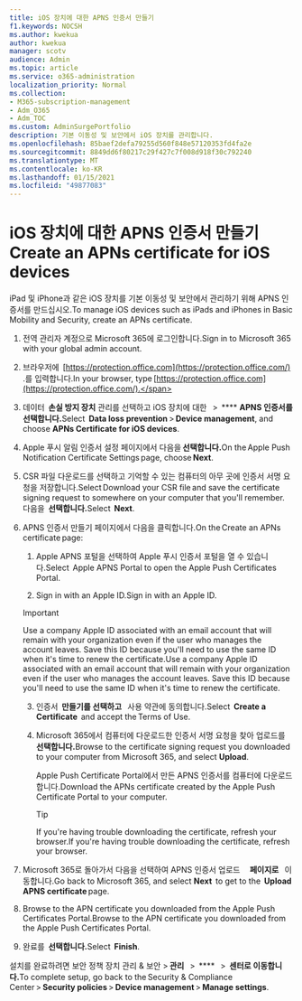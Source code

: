 ```yaml
---
title: iOS 장치에 대한 APNS 인증서 만들기
f1.keywords: NOCSH
ms.author: kwekua
author: kwekua
manager: scotv
audience: Admin
ms.topic: article
ms.service: o365-administration
localization_priority: Normal
ms.collection:
- M365-subscription-management
- Adm_O365
- Adm_TOC
ms.custom: AdminSurgePortfolio
description: 기본 이동성 및 보안에서 iOS 장치를 관리합니다.
ms.openlocfilehash: 85baef2defa79255d560f848e57120353fd4fa2e
ms.sourcegitcommit: 8849dd6f80217c29f427c7f008d918f30c792240
ms.translationtype: MT
ms.contentlocale: ko-KR
ms.lasthandoff: 01/15/2021
ms.locfileid: "49877083"
---
```

# <a name="create-an-apns-certificate-for-ios-devices"></a><span data-ttu-id="9d20a-103">iOS 장치에 대한 APNS 인증서 만들기</span><span class="sxs-lookup"><span data-stu-id="9d20a-103">Create an APNs certificate for iOS devices</span></span>

<span data-ttu-id="9d20a-104">iPad 및 iPhone과 같은 iOS 장치를 기본 이동성 및 보안에서 관리하기 위해 APNS 인증서를 만드십시오.</span><span class="sxs-lookup"><span data-stu-id="9d20a-104">To manage iOS devices such as iPads and iPhones in Basic Mobility and Security, create an APNs certificate.</span></span>

1. <span data-ttu-id="9d20a-105">전역 관리자 계정으로 Microsoft 365에 로그인합니다.</span><span class="sxs-lookup"><span data-stu-id="9d20a-105">Sign in to Microsoft 365 with your global admin account.</span></span>

2. <span data-ttu-id="9d20a-106">브라우저에  [https://protection.office.com](https://protection.office.com/) .를 입력합니다.</span><span class="sxs-lookup"><span data-stu-id="9d20a-106">In your browser, type [https://protection.office.com](https://protection.office.com/).</span></span>

3. <span data-ttu-id="9d20a-107">데이터  **손실 방지 장치** 관리를 선택하고 iOS 장치에 대한   >  \*\*\*\* **APNS 인증서를 선택합니다.**</span><span class="sxs-lookup"><span data-stu-id="9d20a-107">Select  **Data loss prevention** > **Device management**, and choose **APNs Certificate for iOS devices**.</span></span>

4. <span data-ttu-id="9d20a-108">Apple 푸시 알림 인증서 설정 페이지에서 다음을 **선택합니다.**</span><span class="sxs-lookup"><span data-stu-id="9d20a-108">On the Apple Push Notification Certificate Settings page, choose **Next**.</span></span>

5. <span data-ttu-id="9d20a-109">CSR 파일 다운로드를 선택하고 기억할 수 있는 컴퓨터의 아무 곳에 인증서 서명 요청을 저장합니다.</span><span class="sxs-lookup"><span data-stu-id="9d20a-109">Select Download your CSR file and save the certificate signing request to somewhere on your computer that you'll remember.</span></span> <span data-ttu-id="9d20a-110">다음을  **선택합니다.**</span><span class="sxs-lookup"><span data-stu-id="9d20a-110">Select  **Next**.</span></span>

6. <span data-ttu-id="9d20a-111">APNS 인증서 만들기 페이지에서 다음을 클릭합니다.</span><span class="sxs-lookup"><span data-stu-id="9d20a-111">On the Create an APNs certificate page:</span></span>  

    1. <span data-ttu-id="9d20a-112">Apple APNS 포털을 선택하여 Apple 푸시 인증서 포털을 열 수 있습니다.</span><span class="sxs-lookup"><span data-stu-id="9d20a-112">Select  Apple APNS Portal to open the Apple Push Certificates Portal.</span></span>

    2. <span data-ttu-id="9d20a-113">Sign in with an Apple ID.</span><span class="sxs-lookup"><span data-stu-id="9d20a-113">Sign in with an Apple ID.</span></span>

    >[!IMPORTANT]
    ><span data-ttu-id="9d20a-p102">Use a company Apple ID associated with an email account that will remain with your organization even if the user who manages the account leaves. Save this ID because you'll need to use the same ID when it's time to renew the certificate.</span><span class="sxs-lookup"><span data-stu-id="9d20a-p102">Use a company Apple ID associated with an email account that will remain with your organization even if the user who manages the account leaves. Save this ID because you'll need to use the same ID when it's time to renew the certificate.</span></span>

    3. <span data-ttu-id="9d20a-116">인증서  **만들기를 선택하고**   사용 약관에 동의합니다.</span><span class="sxs-lookup"><span data-stu-id="9d20a-116">Select  **Create a Certificate**  and accept the Terms of Use.</span></span>

    4. <span data-ttu-id="9d20a-117">Microsoft 365에서 컴퓨터에 다운로드한 인증서 서명 요청을 찾아 업로드를 **선택합니다.**</span><span class="sxs-lookup"><span data-stu-id="9d20a-117">Browse to the certificate signing request you downloaded to your computer from Microsoft 365, and select **Upload**.</span></span>

        <span data-ttu-id="9d20a-118">Apple Push Certificate Portal에서 만든 APNS 인증서를 컴퓨터에 다운로드합니다.</span><span class="sxs-lookup"><span data-stu-id="9d20a-118">Download the APNs certificate created by the Apple Push Certificate Portal to your computer.</span></span>

       >[!TIP]
       ><span data-ttu-id="9d20a-119">If you're having trouble downloading the certificate, refresh your browser.</span><span class="sxs-lookup"><span data-stu-id="9d20a-119">If you're having trouble downloading the certificate, refresh your browser.</span></span>

7. <span data-ttu-id="9d20a-120">Microsoft 365로 돌아가서  다음을 선택하여 APNS 인증서 업로드     **페이지로**   이동합니다.</span><span class="sxs-lookup"><span data-stu-id="9d20a-120">Go back to Microsoft 365, and select **Next**  to get to the  **Upload APNS certificate** page.</span></span>

8. <span data-ttu-id="9d20a-121"> Browse to the APN certificate you downloaded from the Apple Push Certificates Portal.</span><span class="sxs-lookup"><span data-stu-id="9d20a-121">Browse to the APN certificate you downloaded from the Apple Push Certificates Portal.</span></span>

9. <span data-ttu-id="9d20a-122">완료를  **선택합니다.**</span><span class="sxs-lookup"><span data-stu-id="9d20a-122">Select  **Finish**.</span></span>

<span data-ttu-id="9d20a-123">설치를 완료하려면 보안 정책 장치 관리 & 보안 > **관리**   >  \*\*\*\*   >  **센터로 이동합니다.**</span><span class="sxs-lookup"><span data-stu-id="9d20a-123">To complete setup, go back to the Security & Compliance Center > **Security policies** > **Device management** > **Manage settings**.</span></span>
